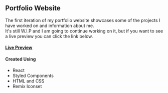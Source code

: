 ## Portfolio Website

The first iteration of my portfolio website showcases some of the projects I have worked on and information about me.\
It's still W.I.P and I am going to continue working on it, but if you want to see a live preview you can click the link below.

#### [Live Preview](https://portfolio-website-pi-seven.vercel.app/)

#### Created Using
- React
- Styled Components
- HTML and CSS
- Remix Iconset
